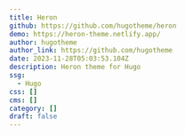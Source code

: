```yaml
---
title: Heron
github: https://github.com/hugotheme/heron
demo: https://heron-theme.netlify.app/
author: hugotheme
author_link: https://github.com/hugotheme
date: 2023-11-28T05:03:53.104Z
description: Heron theme for Hugo
ssg:
  - Hugo
css: []
cms: []
category: []
draft: false
---
```

